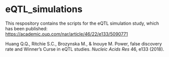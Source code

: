 # eQTL_simulations
This respository contains the scripts for the eQTL simulation study, which has been published: https://academic.oup.com/nar/article/46/22/e133/5090771

Huang Q.Q., Ritchie S.C., Brozynska M., & Inouye M. Power, false discovery rate and Winner’s Curse in eQTL studies. *Nucleic Acids Res* 46, e133 (2018).
    

